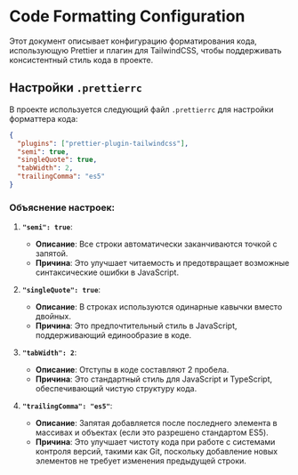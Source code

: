 # Code Formatting Configuration

Этот документ описывает конфигурацию форматирования кода, использующую Prettier и плагин для TailwindCSS, чтобы поддерживать консистентный стиль кода в проекте.

## Настройки `.prettierrc`

В проекте используется следующий файл `.prettierrc` для настройки форматтера кода:

```json
{
  "plugins": ["prettier-plugin-tailwindcss"],
  "semi": true,
  "singleQuote": true,
  "tabWidth": 2,
  "trailingComma": "es5"
}
```
### Объяснение настроек:

1. **`"semi": true`**:
    - **Описание**: Все строки автоматически заканчиваются точкой с запятой.
    - **Причина**: Это улучшает читаемость и предотвращает возможные синтаксические ошибки в JavaScript.

2. **`"singleQuote": true`**:
    - **Описание**: В строках используются одинарные кавычки вместо двойных.
    - **Причина**: Это предпочтительный стиль в JavaScript, поддерживающий единообразие в коде.

3. **`"tabWidth": 2`**:
    - **Описание**: Отступы в коде составляют 2 пробела.
    - **Причина**: Это стандартный стиль для JavaScript и TypeScript, обеспечивающий чистую структуру кода.

4. **`"trailingComma": "es5"`**:
    - **Описание**: Запятая добавляется после последнего элемента в массивах и объектах (если это разрешено стандартом ES5).
    - **Причина**: Это улучшает чистоту кода при работе с системами контроля версий, такими как Git, поскольку добавление новых элементов не требует изменения предыдущей строки.
